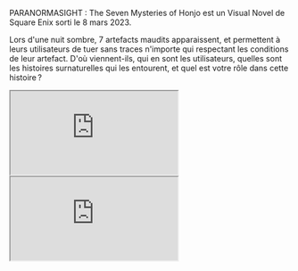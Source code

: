 PARANORMASIGHT : The Seven Mysteries of Honjo est un Visual Novel de Square Enix sorti le 8 mars 2023.

Lors d'une nuit sombre, 7 artefacts maudits apparaissent, et permettent à leurs utilisateurs de tuer sans traces n'importe qui respectant les conditions de leur artefact. D'où viennent-ils, qui en sont les utilisateurs, quelles sont les histoires surnaturelles qui les entourent, et quel est votre rôle dans cette histoire ?



<iframe src="https://www.youtube.com/embed/fZH7TutdO9Y"></iframe>

<iframe src="https://store.steampowered.com/widget/2106840/"></iframe>

